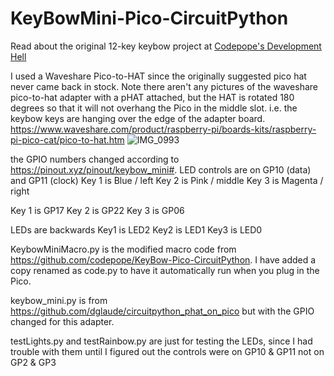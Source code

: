 # KeyBowMini-Pico-CircuitPython

Read about the original 12-key keybow project at [Codepope's Development Hell](https://codepope.dev/post/revamping-pi-keybow-into-pico-keybow/)

I used a Waveshare Pico-to-HAT since the originally suggested pico hat never came back in stock. Note there aren't any pictures of the waveshare pico-to-hat adapter with a pHAT attached, but the HAT is rotated 180 degrees so that it will not overhang the Pico in the middle slot.  i.e. the keybow keys are hanging over the edge of the adapter board. https://www.waveshare.com/product/raspberry-pi/boards-kits/raspberry-pi-pico-cat/pico-to-hat.htm
![IMG_0993](https://user-images.githubusercontent.com/12813849/205525103-1e25fcb0-55c4-41fb-8f7a-c86c74293519.jpeg)

the GPIO numbers changed according to https://pinout.xyz/pinout/keybow_mini#.
LED controls are on GP10 (data) and GP11 (clock)
Key 1 is Blue / left
Key 2 is Pink / middle
Key 3 is Magenta / right

Key 1 is GP17
Key 2 is GP22
Key 3 is GP06

LEDs are backwards
Key1 is LED2
Key2 is LED1
Key3 is LED0

KeybowMiniMacro.py is the modified macro code from https://github.com/codepope/KeyBow-Pico-CircuitPython. I have added a copy renamed as code.py to have it automatically run when you plug in the Pico.

keybow_mini.py is from https://github.com/dglaude/circuitpython_phat_on_pico but with the GPIO changed for this adapter.

testLights.py and testRainbow.py are just for testing the LEDs, since I had trouble with them until I figured out the controls were on GP10 & GP11 not on GP2 & GP3
